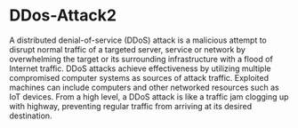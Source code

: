 # DDos-Attack2
A distributed denial-of-service (DDoS) attack is a malicious attempt to disrupt normal traffic of a targeted server, service or network by overwhelming the target or its surrounding infrastructure with a flood of Internet traffic. DDoS attacks achieve effectiveness by utilizing multiple compromised computer systems as sources of attack traffic. Exploited machines can include computers and other networked resources such as IoT devices. From a high level, a DDoS attack is like a traffic jam clogging up with highway, preventing regular traffic from arriving at its desired destination.
